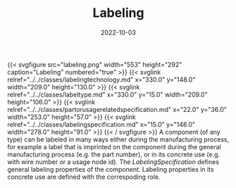 ﻿---
title: Labeling
toc: false
type: specs
layout: diagram
date: "2022-10-03"
draft: false
specification: VEC
version: 2.0.1
documentType: "Recommendation"
elementType: Diagram
classes:
  - LabelingTechnology
  - LabelType
  - PartOrUsageRelatedSpecification
  - LabelingSpecification
menu:
  VEC-2.0.1:    
    parent: general-component-data
    identifier: general-component-data/labeling
    weight: 1004008 

# Prev/next pager order (if `docs_section_pager` enabled in `params.toml`)
weight: 1004008
---
{{< svgfigure src="labeling.png" width="553" height="292" caption="Labeling" numbered="true" >}}
  {{< svglink relref="../../classes/labelingtechnology.md" x="330.0" y="148.0" width="209.0" height="130.0" >}}
  {{< svglink relref="../../classes/labeltype.md" x="330.0" y="15.0" width="209.0" height="106.0" >}}
  {{< svglink relref="../../classes/partorusagerelatedspecification.md" x="22.0" y="36.0" width="253.0" height="57.0" >}}
  {{< svglink relref="../../classes/labelingspecification.md" x="15.0" y="148.0" width="278.0" height="91.0" >}}
{{< / svgfigure >}}
A component (of any type) can be labeled in many ways either during the manufacturing process, for example a label that is imprinted on the component during the general manufacturing process&#160;(e.g. the part number), or in its concrete use (e.g. with wire number or a usage node id). The <i>LabelingSpecification</i> defines general labeling properties of the component. Labeling properties in its concrete use are defined with the correspoding role.